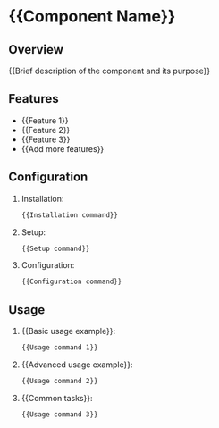 # {{Component Name}}

## Overview
{{Brief description of the component and its purpose}}

## Features
- {{Feature 1}}
- {{Feature 2}}
- {{Feature 3}}
- {{Add more features}}

## Configuration
1. Installation:
   ```bash
   {{Installation command}}
   ```

2. Setup:
   ```bash
   {{Setup command}}
   ```

3. Configuration:
   ```bash
   {{Configuration command}}
   ```

## Usage
1. {{Basic usage example}}:
   ```bash
   {{Usage command 1}}
   ```

2. {{Advanced usage example}}:
   ```bash
   {{Usage command 2}}
   ```

3. {{Common tasks}}:
   ```bash
   {{Usage command 3}}
   ```

